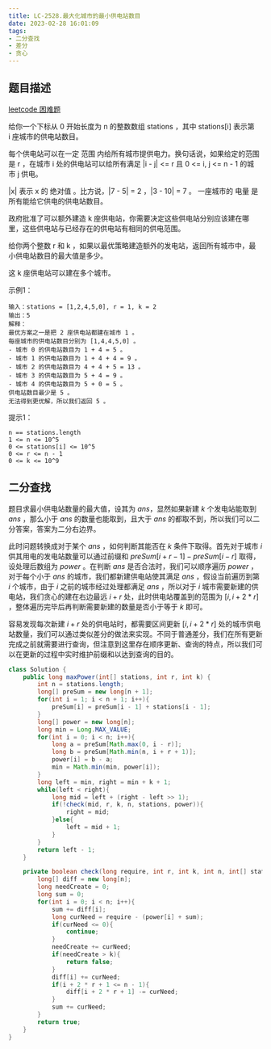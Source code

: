 ```yaml
---
title: LC-2528.最大化城市的最小供电站数目
date: 2023-02-28 16:01:09
tags:
- 二分查找
- 差分
- 贪心
---
```


## 题目描述
[leetcode 困难题](https://leetcode.cn/problems/maximize-the-minimum-powered-city/)

给你一个下标从 0 开始长度为 n 的整数数组 stations ，其中 stations[i] 表示第 i 座城市的供电站数目。

每个供电站可以在一定 范围 内给所有城市提供电力。换句话说，如果给定的范围是 r ，在城市 i 处的供电站可以给所有满足 |i - j| <= r 且 0 <= i, j <= n - 1 的城市 j 供电。

|x| 表示 x 的 绝对值 。比方说，|7 - 5| = 2 ，|3 - 10| = 7 。
一座城市的 电量 是所有能给它供电的供电站数目。

政府批准了可以额外建造 k 座供电站，你需要决定这些供电站分别应该建在哪里，这些供电站与已经存在的供电站有相同的供电范围。

给你两个整数 r 和 k ，如果以最优策略建造额外的发电站，返回所有城市中，最小供电站数目的最大值是多少。

这 k 座供电站可以建在多个城市。

示例1：
```
输入：stations = [1,2,4,5,0], r = 1, k = 2
输出：5
解释：
最优方案之一是把 2 座供电站都建在城市 1 。
每座城市的供电站数目分别为 [1,4,4,5,0] 。
- 城市 0 的供电站数目为 1 + 4 = 5 。
- 城市 1 的供电站数目为 1 + 4 + 4 = 9 。
- 城市 2 的供电站数目为 4 + 4 + 5 = 13 。
- 城市 3 的供电站数目为 5 + 4 = 9 。
- 城市 4 的供电站数目为 5 + 0 = 5 。
供电站数目最少是 5 。
无法得到更优解，所以我们返回 5 。
```

提示1：
```
n == stations.length
1 <= n <= 10^5
0 <= stations[i] <= 10^5
0 <= r <= n - 1
0 <= k <= 10^9
```

## 二分查找
题目求最小供电站数量的最大值，设其为 $ans$，显然如果新建 $k$ 个发电站能取到 $ans$ ，那么小于 $ans$ 的数量也能取到，且大于 $ans$ 的都取不到，所以我们可以二分答案，答案为二分右边界。

此时问题转换成对于某个 $ans$ ，如何判断其能否在 $k$ 条件下取得。首先对于城市 $i$ 供其用电的发电站数量可以通过前缀和 $preSum[i + r - 1] - preSum[i - r]$ 取得，设处理后数组为 $power$ 。在判断 $ans$ 是否合法时，我们可以顺序遍历 $power$ ，对于每个小于 $ans$ 的城市，我们都新建供电站使其满足 $ans$ ，假设当前遍历到第 $i$ 个城市，由于 $i$ 之前的城市经过处理都满足 $ans$ ，所以对于 $i$ 城市需要新建的供电站，我们贪心的建在右边最远 $i + r$ 处，此时供电站覆盖到的范围为 $[i, i + 2 * r]$ ，整体遍历完毕后再判断需要新建的数量是否小于等于 $k$ 即可。

容易发现每次新建 $i + r$ 处的供电站时，都需要区间更新 $[i, i + 2 * r]$ 处的城市供电站数量，我们可以通过类似差分的做法来实现。不同于普通差分，我们在所有更新完成之前就需要进行查询，但注意到这里存在顺序更新、查询的特点，所以我们可以在更新的过程中实时维护前缀和以达到查询的目的。

```Java
class Solution {
    public long maxPower(int[] stations, int r, int k) {
        int n = stations.length;
        long[] preSum = new long[n + 1];
        for(int i = 1; i < n + 1; i++){
            preSum[i] = preSum[i - 1] + stations[i - 1];
        }
        long[] power = new long[n];
        long min = Long.MAX_VALUE;
        for(int i = 0; i < n; i++){
            long a = preSum[Math.max(0, i - r)];
            long b = preSum[Math.min(n, i + r + 1)];
            power[i] = b - a;
            min = Math.min(min, power[i]);
        }
        long left = min, right = min + k + 1;
        while(left < right){
            long mid = left + (right - left >> 1);
            if(!check(mid, r, k, n, stations, power)){
                right = mid;
            }else{
                left = mid + 1;
            }
        }
        return left - 1;
    }

    private boolean check(long require, int r, int k, int n, int[] stations, long[] power){
        long[] diff = new long[n];
        long needCreate = 0;
        long sum = 0;
        for(int i = 0; i < n; i++){
            sum += diff[i];
            long curNeed = require - (power[i] + sum);
            if(curNeed <= 0){
                continue;
            }
            needCreate += curNeed;
            if(needCreate > k){
                return false;
            }
            diff[i] += curNeed;
            if(i + 2 * r + 1 <= n - 1){
                diff[i + 2 * r + 1] -= curNeed;
            }
            sum += curNeed;
        }
        return true;
    }
}
```